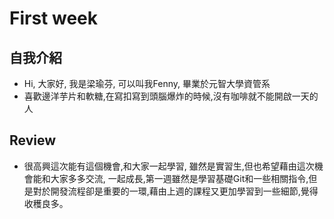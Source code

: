 # First week

## 自我介紹
 * Hi, 大家好, 我是梁瑜芬, 可以叫我Fenny, 畢業於元智大學資管系
 * 喜歡邊洋芋片和軟糖,在寫扣寫到頭腦爆炸的時候,沒有咖啡就不能開啟一天的人


## Review
* 很高興這次能有這個機會,和大家一起學習, 雖然是實習生,但也希望藉由這次機會能和大家多多交流, 一起成長,第一週雖然是學習基礎Git和一些相關指令,但是對於開發流程卻是重要的一環,藉由上週的課程又更加學習到一些細節,覺得收穫良多。

